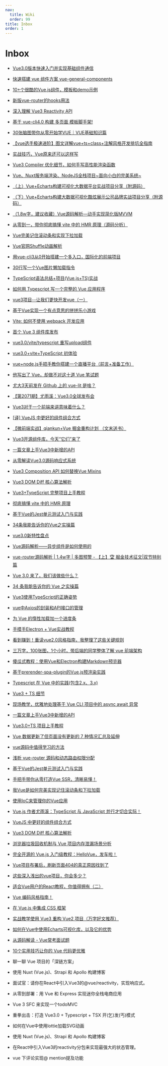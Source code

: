 ```yaml
---
nav:
  title: Wiki
  order: 99
title: Inbox
order: 1
---
```


# Inbox

- [Vue3.0版本快速入门并实现基础组件通信](https://juejin.im/post/5edbc015518825431f7c6d3b#heading-5)
- [快速搭建 vue 组件方案 vue-general-components](https://juejin.im/post/5edb6086e51d450d800a35d1)
- [10+个很酷的Vue.js组件，模板和demo示例](https://juejin.im/post/5ede493a6fb9a047aa660181)
- [新版vue-router的hooks用法](https://juejin.im/post/5edc89326fb9a047ea45dfd2)
- [深入理解 Vue3 Reactivity API](https://zhuanlan.zhihu.com/p/146097763)
- [基于 vue-cli4.0 构建 多页面 模板脚手架!](https://juejin.im/post/5ee862e4f265da76dc1bd1fa?utm_source=gold_browser_extension)
- [30张脑图带你从零开始学VUE｜VUE基础知识篇](https://juejin.im/post/5ee4965a6fb9a047dd27695a?utm_source=gold_browser_extension)
- [【vue选手极速进阶】图文详解vue+ts+class+注解风格开发排坑全指南](https://juejin.im/post/5ee7a9855188251f59238c77?utm_source=gold_browser_extension)
- [实战技巧，Vue原来还可以这样写](https://juejin.im/post/5eef7799f265da02cd3b82fe?utm_source=gold_browser_extension)
- [Vue3 Compiler 优化细节，如何手写高性能渲染函数](https://zhuanlan.zhihu.com/p/150732926)
- [Vue、Nuxt服务端渲染、NodeJS全栈项目~面向小白的完美系统~](https://juejin.im/post/5efc8c9f6fb9a07e8c6891cc?utm_source=gold_browser_extension)
- [（上）Vue+Echarts构建可视化大数据平台实战项目分享（附源码）](https://juejin.im/post/5ebbf0b25188256d8a229035)
- [（下）Vue+Echarts构建大数据可视化酷炫展示公司品牌实战项目分享（附源码）](https://juejin.im/post/5efca542f265da22c058d8ed?utm_source=gold_browser_extension)
- [（1.8w字，建议收藏）Vue源码解析—动手实现简化版MVVM](https://juejin.im/post/5f126d476fb9a07e6f7b7e83?utm_source=gold_browser_extension)
- [从零到一，带你彻底搞懂 vite 中的 HMR 原理（源码分析）](https://juejin.im/post/5f0b419ff265da22bf12be56?utm_source=gold_browser_extension)
- [Vue完美记住滚动条和实现下拉加载](https://juejin.im/post/5ebcb2d6f265da7beb50b458?utm_source=gold_browser_extension)
- [Vue官网Shuffle动画解析](https://juejin.im/post/6855129005167738893)
- [用vue-cli3从0开始搭建一个多入口，国际化的前端项目](https://juejin.im/post/6857432749172031502?utm_source=gold_browser_extension)
- [30行写一个Vue图片懒加载指令](https://juejin.im/post/6857359743817220104?utm_source=gold_browser_extension)
- [TypeScript语法总结+项目(Vue.js+TS)实战](https://juejin.im/post/6861525441786675208?utm_source=gold_browser_extension)
- [如何用 Typescript 写一个完整的 Vue 应用程序](https://juejin.im/post/6860703641037340686?utm_source=gold_browser_extension)
- [vue3项目--让我们更快开发vue（一）](https://juejin.im/post/6865842981618843656?utm_source=gold_browser_extension)
- [基于Vue实现一个有点意思的拼拼乐小游戏](https://juejin.im/post/6866802944697139213?utm_source=gold_browser_extension)
- [Vite: 如何不使用 webpack 开发应用](https://juejin.im/post/6867043707506409480?utm_source=gold_browser_extension)
- [首个 Vue 3 组件库发布](https://juejin.im/post/6867515263672123399?utm_source=gold_browser_extension)
- [vue3.0/vite/typescript 重写upload组件](https://juejin.im/post/6867716120087003144?utm_source=gold_browser_extension)
- [vue3.0+vite+TypeScript 初体验](https://juejin.im/post/6868167869436264461?utm_source=gold_browser_extension)
- [vue+node.js手把手教你搭建一个直播平台（前言+准备工作）](https://juejin.im/post/6868898254156333069?utm_source=gold_browser_extension)
- [他写出了 Vue，却做不对这十道 Vue 笔试题](https://juejin.im/post/6870737289736093710?utm_source=gold_browser_extension)
- [尤大3天前发在 Github 上的 vue-lit 是啥？](https://mp.weixin.qq.com/s/sEF532MUhh9TLrZwqynozA)
- [【第2071期】尤雨溪：Vue3.0全球发布会](https://mp.weixin.qq.com/s/AeZrCXlGAgNMkrc4vcCqgw)
- [Vue3对于一个前端来讲意味着什么？](https://mp.weixin.qq.com/s/w-u9yQf3SEKWJ83HAbjmow)
- [[译] VueJS 中更好的组件组合方式](https://mp.weixin.qq.com/s/pzlU8wPuQdimjtXjrtJCjQ)
- [【微前端实战】qiankun+Vue 掘金重构计划 （文末送书）](https://mp.weixin.qq.com/s/SvI_0gAHxLQso3yoohRIoA)
- [Vue3开源组件库，今天“它们”来了](https://mp.weixin.qq.com/s/8QPOhLt3TnyHmVyFBehnsw)
- [一篇文章上手Vue3中新增的API](https://mp.weixin.qq.com/s/tAAUS8FpTzaqwGmrGppe6w)
- [从零解读Vue3.0源码响应式系统](https://mp.weixin.qq.com/s/GJX-dPioYjnWbzFcelgn3A)
- [Vue3 Composition API 如何替换Vue Mixins](https://mp.weixin.qq.com/s/bZ0v76NJD4ICOQ5hwmHHWg)
- [Vue3 DOM Diff 核心算法解析](https://mp.weixin.qq.com/s/jW3-icYQaJVITCYi730iIw)
- [Vue3+TypeScript 完整项目上手教程](https://mp.weixin.qq.com/s/EL-VNH7c0evEjTLNZ7F9Rw)
- [彻底搞懂 vite 中的 HMR 原理](https://mp.weixin.qq.com/s/xRAg_6I5QLbsVjL4YH6qeQ)
- [基于Vue的Jest单元测试入门与实践](https://mp.weixin.qq.com/s/X7sk-MbmutQEHB0GgLDZeQ)
- [34条我能告诉你的Vue之实操篇](https://mp.weixin.qq.com/s/cjv4PSr3qKIDuowbV9zGQw)
- [vue3.0新特性盘点](https://mp.weixin.qq.com/s/lqJVtqbeO8S5nfxrLuf2Rg)
- [Vue源码解析——异步组件是如何使用的](https://mp.weixin.qq.com/s/hE43rDj9ODjg0RqqgVr3sA)
- [vue-router源码解析 | 1.4w字 | 多图预警 - 【上】🏆 掘金技术征文|双节特别篇](https://juejin.im/post/6880529850159874062)
- [Vue 3.0 来了，我们该做些什么？](https://juejin.im/post/6874604408030789640)
- [34 条我能告诉你的 Vue 之实操篇](https://mp.weixin.qq.com/s/yeGtlp4ptCeZhBAGQfQ9xA)
- [Vue3使用TypeScript的正确姿势](https://mp.weixin.qq.com/s/xMQbt3pVeeG-n_xU_v9cXg)
- [vue中Axios的封装和API接口的管理](https://mp.weixin.qq.com/s/IKCSVS5BvvarzXZesOP-DQ)
- [为 Vue 的惰性加载加一个进度条](https://mp.weixin.qq.com/s/3xbayaKrjgXayIwGRRWyJQ)
- [手摸手Electron + Vue实战教程](https://juejin.im/post/5edcc259f265da76d9261a20)
- [看到赚到！重读vue2.0风格指南，我整理了这些关键规则](https://juejin.im/post/5edafece51882542e3023545)
- [三万字，100张图，1个小时，带后端的同学整体了解 vue 前端架构](https://juejin.im/post/6858504329251258382?utm_source=gold_browser_extension)
- [傻瓜式教程：使用Vue和Electron构建Markdown预览器](https://juejin.im/post/6873817361632198664?utm_source=gold_browser_extension)
- [基于prerender-spa-plugin的Vue.js预渲染实践](https://mp.weixin.qq.com/s/J--wTedcjybPw5kbM1JrmQ)
- [Typescript 在 Vue 中的实践(包含2.x、3.x)](https://mp.weixin.qq.com/s/KLGmfsRjH104ccVADOVt8w)
- [Vue3 + TS 细节](https://mp.weixin.qq.com/s/nXmydnRWJ2hn68thMOFrag)
-  [现场教学，优雅地处理基于 Vue CLI 项目中的 async await 异常](https://mp.weixin.qq.com/s/gGe7WtphY1X7tKR_LP0lew)
-  [一篇文章上手Vue3中新增的API](https://mp.weixin.qq.com/s/X3dCaH-fiEnB3TXp64FJoA)
-  [Vue3.0+TS 项目上手教程](https://mp.weixin.qq.com/s/Q6QfJrzg7pLUjnL0bhXlmw)
-  [Vue 数据更新了但页面没有更新的 7 种情况汇总及延伸](https://mp.weixin.qq.com/s/85mA2iL8JA2JZ9DqIMZHsQ)
-  [vue源码中值得学习的方法](https://mp.weixin.qq.com/s/Bs7UJ0xBfMkLS7vSrS4K9g)
-  [浅析 vue-router 源码和动态路由权限分配](https://mp.weixin.qq.com/s/mf8BFkQvkO13L9QssU8mjA)
-  [基于Vue的Jest单元测试入门与实践](https://mp.weixin.qq.com/s/QvBiNTD2CV_uTgDxBpIpXA)
-  [手把手带你从零打造Vue SSR，清晰易懂！](https://mp.weixin.qq.com/s/rKsvvGIEH4A24UIh2Ln0ZA)
-  [我Vue是如何完美实现记住滚动条和下拉加载](https://mp.weixin.qq.com/s/cJL8Pdx1HK90Dnio19DIrg)
-  [使用IoC来管理你的Vue应用](https://mp.weixin.qq.com/s/3tN9PCIm4S1r7FqEMVZTAA)
-  [Vue.js 作者尤雨溪：TypeScript 与 JavaScript 并行才切合实际！](https://mp.weixin.qq.com/s/zxG3G6KShKbzuaOhQEzVCg)
-  [VueJS 中更好的组件组合方式](https://mp.weixin.qq.com/s/ru_qzLy20SAQp2OHf-shZQ)
-  [Vue3 DOM Diff 核心算法解析](https://mp.weixin.qq.com/s/u3WUQ6Nn1nBHM6WbdWFgPQ)
-  [浏览器垃圾回收机制与 Vue 项目内存泄漏场景分析](https://mp.weixin.qq.com/s/paDL3Lfty3AyU-5naWvBRw)
-  [完全开源的 Vue.js 入门级教程：HelloVue，发车啦！](https://mp.weixin.qq.com/s/Vz6AmeEFtWw2s50dVV40VQ)
-  [Vue项目布署后，刷新页面404的真正原因找到了](https://mp.weixin.qq.com/s/HEB8yjhyeIBy4IxSWjFd1w)
-  [这些深入浅出的vue项目，你会多少？](https://mp.weixin.qq.com/s/SouSb_BT1qs51qUI9KxXlA)
-  [适合Vue用户的React教程，你值得拥有（二）](https://mp.weixin.qq.com/s/P_hH3-IfXhm1mOhLdiu6nA)
-  [Vue 编码风格指南！](https://mp.weixin.qq.com/s/snJAQg1KU13bY5ARANLsug)
-  [在 Vue.js 中集成 CSS 框架](https://mp.weixin.qq.com/s/XvYdLep0UL9S3jGfm8XApQ)
-  [实战教学使用 Vue3 重构 Vue2 项目（万字好文推荐）](https://mp.weixin.qq.com/s/L_suO9UzbC7UaWgRoVRhMw)
-  [如何在Vue中使用Echarts可视化库，以及它的优势](https://mp.weixin.qq.com/s/VGDwawtR9bbxU90aG-AnCw)
-  [从源码解读 - Vue常考面试题](https://mp.weixin.qq.com/s/g8sXbLim6HmDaxO1tadsMQ)
-  [10个实用技巧让你的 Vue 代码更优雅](https://mp.weixin.qq.com/s/s1GxDbyQ21ENlsFemcIcUw)

- 聊一聊 Vue 项目的「深链方案」
- 使用 Nuxt (Vue.js)、Strapi 和 Apollo 构建博客
- 面试官：请你在React中引入Vue3的@vue/reactivity，实现响应式。
- 从零到部署：用 Vue 和 Express 实现迷你全栈电商应用
- Vue 3 SFC 来实现一个todoMVC
- 重拳出击：打造 Vue3.0 + Typescript + TSX 开(乞)发(丐)模式
- 如何在Vue中使用lottie加载SVG动画
- 使用 Nuxt (Vue.js)、Strapi 和 Apollo 构建博客
- 在React中引入Vue3的reactivity分包来实现最强大的状态管理。
- vue 下评论实现@ mention提及功能
